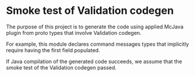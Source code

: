 # Smoke test of Validation codegen

The purpose of this project is to generate the code using applied McJava plugin from
proto types that involve Validation codegen.

For example, this module declares command messages types that implicitly require having
the first field populated.

If Java compilation of the generated code succeeds, we assume that the smoke test
of the Validation codegen passed.
